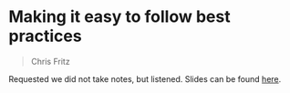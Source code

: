 # Making it easy to follow best practices
> Chris Fritz

Requested we did not take notes, but listened. Slides can be found [here](https://slides.com/chrisvfritz/easy-best-practices-2019-10).